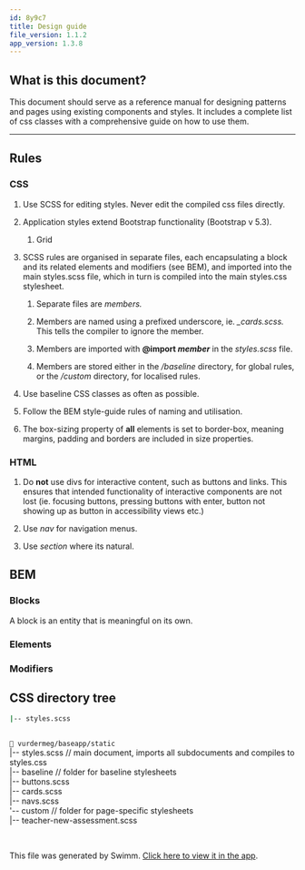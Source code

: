 ```yaml
---
id: 8y9c7
title: Design guide
file_version: 1.1.2
app_version: 1.3.8
---
```


## What is this document?

This document should serve as a reference manual for designing patterns and pages using existing components and styles. It includes a complete list of css classes with a comprehensive guide on how to use them.

* * *

## Rules

### CSS

1.  Use SCSS for editing styles. Never edit the compiled css files directly.
    
2.  Application styles extend Bootstrap functionality (Bootstrap v 5.3).
    
    1.  Grid
        
3.  SCSS rules are organised in separate files, each encapsulating a block and its related elements and modifiers (see BEM), and imported into the main styles.scss file, which in turn is compiled into the main styles.css stylesheet.
    
    1.  Separate files are _members._
        
    2.  Members are named using a prefixed underscore, ie. _\_cards.scss._ This tells the compiler to ignore the member.
        
    3.  Members are imported with **@import _member_** in the _styles.scss_ file.
        
    4.  Members are stored either in the _/baseline_ directory, for global rules, or the _/custom_ directory, for localised rules.
        
4.  Use baseline CSS classes as often as possible.
    
5.  Follow the BEM style-guide rules of naming and utilisation.
    
6.  The box-sizing property of **all** elements is set to border-box, meaning margins, padding and borders are included in size properties.
    

### HTML

1.  Do **not** use divs for interactive content, such as buttons and links. This ensures that intended functionality of interactive components are not lost (ie. focusing buttons, pressing buttons with enter, button not showing up as button in accessibility views etc.)
    
2.  Use _nav_ for navigation menus.
    
3.  Use _section_ where its natural.
    

## BEM

### Blocks

A block is an entity that is meaningful on its own.

### Elements

### Modifiers

## CSS directory tree

```bash
|-- styles.scss
    
```

`📄 vurdermeg/baseapp/static`<br/>
|-- styles.scss // main document, imports all subdocuments and compiles to styles.css<br/>
|-- baseline // folder for baseline stylesheets<br/>
|-- buttons.scss<br/>
|-- cards.scss<br/>
|-- navs.scss<br/>
'-- custom // folder for page-specific stylesheets<br/>
|-- teacher-new-assessment.scss

<br/>

This file was generated by Swimm. [Click here to view it in the app](https://app.swimm.io/repos/Z2l0aHViJTNBJTNBdnVyZGVybWVnJTNBJTNBVGhvbWFzU3RvcmhhdWc=/docs/8y9c7).

